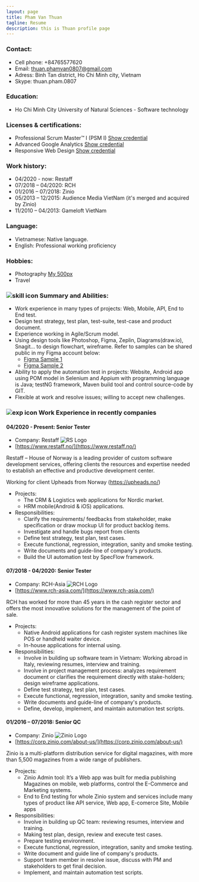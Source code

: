 ```yaml
---
layout: page
title: Pham Van Thuan
tagline: Resume
description: this is Thuan profile page
---
```

### Contact:
- Cell phone: +84765577620
- Email: thuan.phamvan0807@gmail.com
- Adress: Binh Tan district, Ho Chi Minh city,  Vietnam
- Skype: thuan.pham.0807

### Education: 
- Ho Chi Minh City University of Natural  Sciences -  Software technology

### Licenses & certifications:
- Professional Scrum Master™ I (PSM I) [Show credential](https://www.scrum.org/user/333024)
- Advanced Google Analytics [Show credential](https://analytics.google.com/analytics/academy/certificate/mBYmzoWCTDKI9bNH7jsWNQ)
- Responsive Web Design [Show credential](https://www.freecodecamp.org/certification/thuanpham0807/responsive-web-design)

### Work history: 
- 04/2020 - now: Restaff
- 07/2018 – 04/2020: RCH
- 01/2016 – 07/2018: Zinio
- 05/2013 – 12/2015: Audience Media  VietNam (it's merged and acquired by Zinio)
- 11/2010 – 04/2013: Gameloft VietNam

### Language:
- Vietnamese: Native language. 
- English: Professional working  proficiency

### Hobbies:
- Photography [My 500px](https://500px.com/thuanpham85)
- Travel

### ![skill icon](https://github.com/thuanpham0807/thuanpham0807.github.io/blob/master/assets/img/skill_icon.png?raw=true) Summary and Abilities:
- Work experience in many types of projects: Web, Mobile, API, End to End test. 
- Design test strategy, test plan, test-suite, test-case and product document.
- Experience working in Agile/Scrum model.
- Using design tools like Photoshop, Figma, Zeplin, Diagrams(draw.io), Snagit... to design flowchart, wireframe. Refer to samples can be shared public in my Figma account below:
	- [Figma Sample 1](https://www.figma.com/file/bMSNYknS7U6U96ZujO6kpQ/RCH-Tool-for-Production-Endline-test?node-id=0%3A1)
	- [Figma Sample 2](https://www.figma.com/file/QOY9EAqvOjopVcMfLHtjEWwM/PrintFSerializationTool?node-id=0%3A1)
- Ability to apply the automation test in projects: Website, Android app using POM model in Selenium and Appium with programming language is Java; testNG framework, Maven build tool and control source-code by GIT.
- Flexible at work and resolve issues; willing to accept new challenges.

### ![exp icon](https://raw.githubusercontent.com/thuanpham0807/thuanpham0807.github.io/master/assets/img/pngwave.png) Work Experience in recently companies

#### 04/2020 - Present: Senior Tester
- Company:  Restaff ![RS Logo](https://raw.githubusercontent.com/thuanpham0807/thuanpham0807.github.io/master/assets/img/rslogo.png)
- [https://www.restaff.no/](https://www.restaff.no/)

Restaff – House of Norway is a leading provider of custom software development services, offering clients the resources and expertise needed to establish an effective and productive development center.

Working for client Upheads from Norway (https://upheads.no/)
- Projects: 
	- The CRM & Logistics web applications for Nordic market.
	- HRM mobile(Android & iOS) applications.
- Responsibilities: 
	- Clarify the requirements/ feedbacks from stakeholder, make specification or draw mockup UI for product backlog items.
	- Investigate and handle bugs report from clients
	- Define test strategy, test plan, test cases.
	- Execute functional, regression, integration, sanity and smoke testing.
	- Write documents and guide-line of company's products.
	- Build the UI automation test by SpecFlow framework.

#### 07/2018 - 04/2020: Senior Tester
- Company:  RCH-Asia ![RCH Logo](https://raw.githubusercontent.com/thuanpham0807/thuanpham0807.github.io/master/assets/img/rchlogo.png)
- [https://www.rch-asia.com/](https://www.rch-asia.com/)

RCH has worked for more than 45 years in the cash register sector and offers the most innovative solutions for the management of the point of sale.
- Projects: 
	- Native Android applications for cash register system machines like POS or handheld waiter device.
	- In-house applications for internal using.
- Responsibilities: 
	- Involve in building up software team in Vietnam: Working abroad in Italy, reviewing resumes, interview and training. 
	- Involve in project management process: analyzes requirement document or clarifies the requirement directly with stake-holders; design wireframe applications. 
	- Define test strategy, test plan, test cases. 
	- Execute functional, regression, integration, sanity and smoke testing. 
	- Write documents and guide-line of company's products. 
	- Define, develop, implement, and maintain automation test scripts.

#### 01/2016 – 07/2018: Senior QC
- Company:  Zinio ![Zinio Logo](https://raw.githubusercontent.com/thuanpham0807/thuanpham0807.github.io/master/assets/img/ziniologo.png)
- [https://corp.zinio.com/about-us/](https://corp.zinio.com/about-us/)

Zinio is a multi-platform distribution service for digital magazines, with more  than 5,500 magazines from a wide range of publishers. 	
- Projects: 
	- Zinio Admin tool:  It’s a Web app was built for media publishing Magazines  on mobile, web platforms, control the E-Commerce and Marketing systems.
	- End to End testing for whole Zinio system and services include many types of product like API service, Web app, E-comerce Site, Mobile apps
- Responsibilities: 
	- Involve in building up QC team: reviewing resumes, interview and training. 
	- Making test plan, design, review  and execute test cases.
	- Prepare testing environment.
	- Execute functional, regression, integration, sanity and smoke testing. 
	- Write document and guide line of company's products. 
	- Support team member in resolve issue, discuss with PM and stakeholders  to get final decision. 
	- Implement, and maintain automation test scripts.
